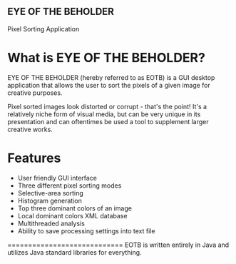 EYE OF THE BEHOLDER
--------------------
Pixel Sorting Application

What is EYE OF THE BEHOLDER?
============================
EYE OF THE BEHOLDER (hereby referred to as EOTB) is a GUI desktop application that allows the user to sort the pixels of a given image for creative purposes.

Pixel sorted images look distorted or corrupt - that's the point! It's a relatively niche form of visual media, but can be very unique in its presentation and can oftentimes be used a tool to supplement larger creative works.

Features
============================
+ User friendly GUI interface
+ Three different pixel sorting modes
+ Selective-area sorting
+ Histogram generation
+ Top three dominant colors of an image
+ Local dominant colors XML database
+ Multithreaded analysis
+ Ability to save processing settings into text file

============================
EOTB is written entirely in Java and utilizes Java standard libraries for everything.

